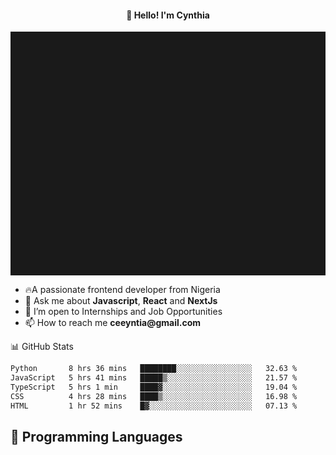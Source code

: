 <h4 align="center">👋 Hello! I'm Cynthia</h4>

<hr style="height:10%; margin-left:0; margin-right:0;" />

<div align="left">
  <ul>
  <li>🔥A passionate frontend developer from Nigeria</li>
  <li>💬 Ask me about <strong>Javascript</strong>, <strong>React</strong> and <strong> NextJs</strong></li>
  <li>👯 I’m open to Internships and Job Opportunities</li>
  <li>📫 How to reach me <strong>ceeyntia@gmail.com</strong></li>
</ul>
</div
  
## 📊 GitHub Stats

<!--START_SECTION:waka-->

```txt
Python       8 hrs 36 mins   ████████░░░░░░░░░░░░░░░░░   32.63 %
JavaScript   5 hrs 41 mins   █████▒░░░░░░░░░░░░░░░░░░░   21.57 %
TypeScript   5 hrs 1 min     ████▓░░░░░░░░░░░░░░░░░░░░   19.04 %
CSS          4 hrs 28 mins   ████▒░░░░░░░░░░░░░░░░░░░░   16.98 %
HTML         1 hr 52 mins    █▓░░░░░░░░░░░░░░░░░░░░░░░   07.13 %
```

<!--END_SECTION:waka-->

## 💬 Programming Languages

<!--START_SECTION:languages-->
<!--END_SECTION:languages-->
